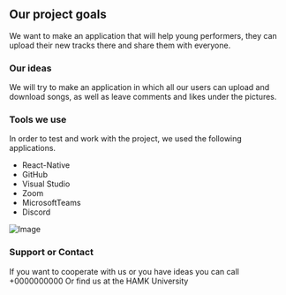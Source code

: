 ## Our project goals

We want to make an application that will help young performers, they can upload their new tracks there and share them with everyone.

### Our ideas
We will try to make an application in which all our users can upload and download songs, as well as leave comments and likes under the pictures.

### Tools we use 
 
 In order to test and work with the project, we used the following applications.
 
- React-Native
- GitHub
- Visual Studio
- Zoom
- MicrosoftTeams
- Discord

![Image](https://engineerbabu.com/blog/wp-content/uploads/2018/06/Web-Native-Hybrid.jpg)

### Support or Contact

If you want to cooperate with us or you have ideas you can call +0000000000
Or find us at the HAMK University 


